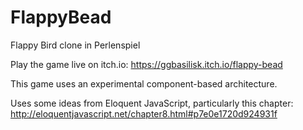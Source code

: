 FlappyBead
==========

Flappy Bird clone in Perlenspiel

Play the game live on itch.io: https://ggbasilisk.itch.io/flappy-bead

This game uses an experimental component-based architecture.

Uses some ideas from Eloquent JavaScript, particularly this chapter: http://eloquentjavascript.net/chapter8.html#p7e0e1720d924931f
